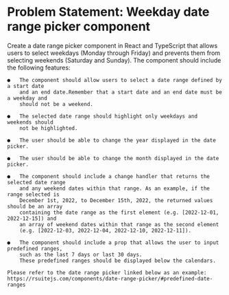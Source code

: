 # Problem Statement: Weekday date range picker component
Create a date range picker component in React and TypeScript that allows users to select weekdays (Monday through Friday) and prevents them from selecting weekends (Saturday and Sunday). The component should include the following features:


    ●   The component should allow users to select a date range defined by a start date 
        and an end date.Remember that a start date and an end date must be a weekday and
        should not be a weekend.

    ●   The selected date range should highlight only weekdays and weekends should 
        not be highlighted.

    ●   The user should be able to change the year displayed in the date picker.

    ●   The user should be able to change the month displayed in the date picker.

    ●   The component should include a change handler that returns the selected date range 
        and any weekend dates within that range. As an example, if the range selected is 
        December 1st, 2022, to December 15th, 2022, the returned values should be an array 
        containing the date range as the first element (e.g. [2022-12-01, 2022-12-15]) and 
        an array of weekend dates within that range as the second element 
        (e.g. [2022-12-03, 2022-12-04, 2022-12-10, 2022-12-11]).

    ●   The component should include a prop that allows the user to input predefined ranges, 
        such as the last 7 days or last 30 days. 
        These predefined ranges should be displayed below the calendars.

    Please refer to the date range picker linked below as an example:
    https://rsuitejs.com/components/date-range-picker/#predefined-date-ranges


